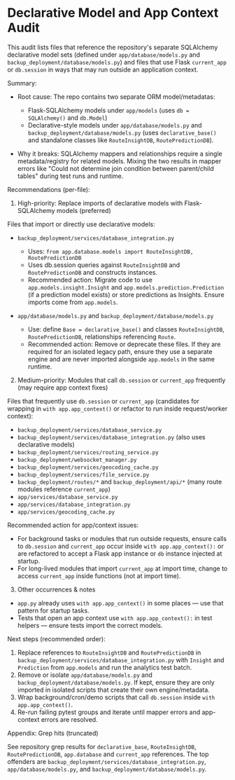 # Declarative Model and App Context Audit

This audit lists files that reference the repository's separate SQLAlchemy declarative model sets (defined under `app/database/models.py` and `backup_deployment/database/models.py`) and files that use Flask `current_app` or `db.session` in ways that may run outside an application context.

Summary:

- Root cause: The repo contains two separate ORM model/metadatas:
  - Flask-SQLAlchemy models under `app/models` (uses `db = SQLAlchemy()` and `db.Model`)
  - Declarative-style models under `app/database/models.py` and `backup_deployment/database/models.py` (uses `declarative_base()` and standalone classes like `RouteInsightDB`, `RoutePredictionDB`).

- Why it breaks: SQLAlchemy mappers and relationships require a single metadata/registry for related models. Mixing the two results in mapper errors like "Could not determine join condition between parent/child tables" during test runs and runtime.

Recommendations (per-file):

1) High-priority: Replace imports of declarative models with Flask-SQLAlchemy models (preferred)

Files that import or directly use declarative models:

- `backup_deployment/services/database_integration.py`
  - Uses: `from app.database.models import RouteInsightDB, RoutePredictionDB`
  - Uses db.session queries against `RouteInsightDB` and `RoutePredictionDB` and constructs instances.
  - Recommended action: Migrate code to use `app.models.insight.Insight` and `app.models.prediction.Prediction` (if a prediction model exists) or store predictions as Insights. Ensure imports come from `app.models`.

- `app/database/models.py` and `backup_deployment/database/models.py`
  - Use: define `Base = declarative_base()` and classes `RouteInsightDB`, `RoutePredictionDB`, relationships referencing `Route`.
  - Recommended action: Remove or deprecate these files. If they are required for an isolated legacy path, ensure they use a separate engine and are never imported alongside `app.models` in the same runtime.

2) Medium-priority: Modules that call `db.session` or `current_app` frequently (may require app context fixes)

Files that frequently use `db.session` or `current_app` (candidates for wrapping in `with app.app_context()` or refactor to run inside request/worker context):

- `backup_deployment/services/database_service.py`
- `backup_deployment/services/database_integration.py` (also uses declarative models)
- `backup_deployment/services/routing_service.py`
- `backup_deployment/websocket_manager.py`
- `backup_deployment/services/geocoding_cache.py`
- `backup_deployment/services/file_service.py`
- `backup_deployment/routes/*` and `backup_deployment/api/*` (many route modules reference `current_app`)
- `app/services/database_service.py`
- `app/services/database_integration.py`
- `app/services/geocoding_cache.py`

Recommended action for app/context issues:

- For background tasks or modules that run outside requests, ensure calls to `db.session` and `current_app` occur inside `with app.app_context():` or are refactored to accept a Flask app instance or `db` instance injected at startup.
- For long-lived modules that import `current_app` at import time, change to access `current_app` inside functions (not at import time).

3) Other occurrences & notes

- `app.py` already uses `with app.app_context()` in some places — use that pattern for startup tasks.
- Tests that open an app context use `with app.app_context():` in test helpers — ensure tests import the correct models.

Next steps (recommended order):

1. Replace references to `RouteInsightDB` and `RoutePredictionDB` in `backup_deployment/services/database_integration.py` with `Insight` and `Prediction` from `app.models` and run the analytics test batch.
2. Remove or isolate `app/database/models.py` and `backup_deployment/database/models.py`. If kept, ensure they are only imported in isolated scripts that create their own engine/metadata.
3. Wrap background/cron/demo scripts that call `db.session` inside `with app.app_context()`.
4. Re-run failing pytest groups and iterate until mapper errors and app-context errors are resolved.

Appendix: Grep hits (truncated)

See repository grep results for `declarative_base`, `RouteInsightDB`, `RoutePredictionDB`, `app.database` and `current_app` references. The top offenders are `backup_deployment/services/database_integration.py`, `app/database/models.py`, and `backup_deployment/database/models.py`.
